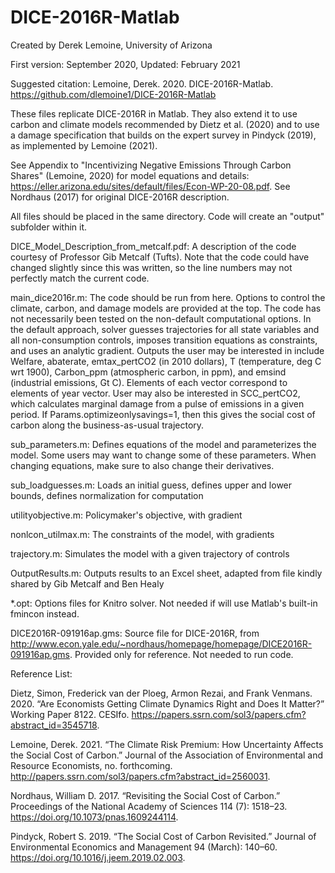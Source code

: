 # DICE-2016R-Matlab

Created by Derek Lemoine, University of Arizona

First version: September 2020, Updated: February 2021

Suggested citation: Lemoine, Derek.  2020.  DICE-2016R-Matlab. https://github.com/dlemoine1/DICE-2016R-Matlab

These files replicate DICE-2016R in Matlab.  They also extend it to use carbon and climate models recommended by Dietz et al. (2020) and to use a damage specification that builds on the expert survey in Pindyck (2019), as implemented by Lemoine (2021).

See Appendix to "Incentivizing Negative Emissions Through Carbon Shares" (Lemoine, 2020) for model equations and details: https://eller.arizona.edu/sites/default/files/Econ-WP-20-08.pdf.  See Nordhaus (2017) for original DICE-2016R description.

All files should be placed in the same directory.  Code will create an "output" subfolder within it.

DICE_Model_Description_from_metcalf.pdf: A description of the code courtesy of Professor Gib Metcalf (Tufts).  Note that the code could have changed slightly since this was written, so the line numbers may not perfectly match the current code.

main_dice2016r.m: The code should be run from here.  Options to control the climate, carbon, and damage models are provided at the top.  The code has not necessarily been tested on the non-default computational options.  In the default approach, solver guesses trajectories for all state variables and all non-consumption controls, imposes transition equations as constraints, and uses an analytic gradient.  Outputs the user may be interested in include Welfare, abaterate, emtax_pertCO2 (in 2010 dollars), T (temperature, deg C wrt 1900), Carbon_ppm (atmospheric carbon, in ppm), and emsind (industrial emissions, Gt C).  Elements of each vector correspond to elements of year vector.  User may also be interested in SCC_pertCO2, which calculates marginal damage from a pulse of emissions in a given period.  If Params.optimizeonlysavings=1, then this gives the social cost of carbon along the business-as-usual trajectory.

sub_parameters.m: Defines equations of the model and parameterizes the model.  Some users may want to change some of these parameters.  When changing equations, make sure to also change their derivatives.

sub_loadguesses.m: Loads an initial guess, defines upper and lower bounds, defines normalization for computation

utilityobjective.m: Policymaker's objective, with gradient

nonlcon_utilmax.m: The constraints of the model, with gradients

trajectory.m: Simulates the model with a given trajectory of controls

OutputResults.m: Outputs results to an Excel sheet, adapted from file kindly shared by Gib Metcalf and Ben Healy

*.opt: Options files for Knitro solver.  Not needed if will use Matlab's built-in fmincon instead.

DICE2016R-091916ap.gms: Source file for DICE-2016R, from http://www.econ.yale.edu/~nordhaus/homepage/homepage/DICE2016R-091916ap.gms.  Provided only for reference.  Not needed to run code.



Reference List:

Dietz, Simon, Frederick van der Ploeg, Armon Rezai, and Frank Venmans. 2020. “Are Economists Getting Climate Dynamics Right and Does It Matter?” Working Paper 8122. CESIfo. https://papers.ssrn.com/sol3/papers.cfm?abstract_id=3545718.

Lemoine, Derek. 2021. “The Climate Risk Premium: How Uncertainty Affects the Social Cost of Carbon.” Journal of the Association of Environmental and Resource Economists, no. forthcoming. http://papers.ssrn.com/sol3/papers.cfm?abstract_id=2560031.

Nordhaus, William D. 2017. “Revisiting the Social Cost of Carbon.” Proceedings of the National Academy of Sciences 114 (7): 1518–23. https://doi.org/10.1073/pnas.1609244114.

Pindyck, Robert S. 2019. “The Social Cost of Carbon Revisited.” Journal of Environmental Economics and Management 94 (March): 140–60. https://doi.org/10.1016/j.jeem.2019.02.003.


